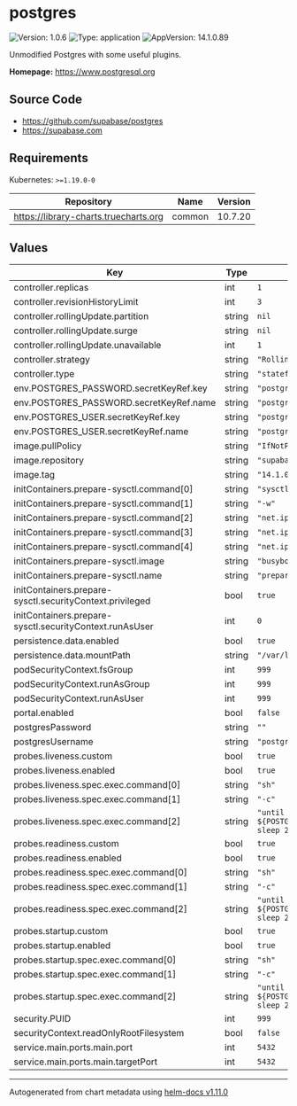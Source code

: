 # postgres

![Version: 1.0.6](https://img.shields.io/badge/Version-1.0.6-informational?style=flat-square) ![Type: application](https://img.shields.io/badge/Type-application-informational?style=flat-square) ![AppVersion: 14.1.0.89](https://img.shields.io/badge/AppVersion-14.1.0.89-informational?style=flat-square)

Unmodified Postgres with some useful plugins.

**Homepage:** <https://www.postgresql.org>

## Source Code

* <https://github.com/supabase/postgres>
* <https://supabase.com>

## Requirements

Kubernetes: `>=1.19.0-0`

| Repository | Name | Version |
|------------|------|---------|
| https://library-charts.truecharts.org | common | 10.7.20 |

## Values

| Key | Type | Default | Description |
|-----|------|---------|-------------|
| controller.replicas | int | `1` |  |
| controller.revisionHistoryLimit | int | `3` |  |
| controller.rollingUpdate.partition | string | `nil` |  |
| controller.rollingUpdate.surge | string | `nil` |  |
| controller.rollingUpdate.unavailable | int | `1` |  |
| controller.strategy | string | `"RollingUpdate"` |  |
| controller.type | string | `"statefulset"` |  |
| env.POSTGRES_PASSWORD.secretKeyRef.key | string | `"postgres-password"` |  |
| env.POSTGRES_PASSWORD.secretKeyRef.name | string | `"postgres-credentials"` |  |
| env.POSTGRES_USER.secretKeyRef.key | string | `"postgres-username"` |  |
| env.POSTGRES_USER.secretKeyRef.name | string | `"postgres-credentials"` |  |
| image.pullPolicy | string | `"IfNotPresent"` |  |
| image.repository | string | `"supabase/postgres"` |  |
| image.tag | string | `"14.1.0.89"` |  |
| initContainers.prepare-sysctl.command[0] | string | `"sysctl"` |  |
| initContainers.prepare-sysctl.command[1] | string | `"-w"` |  |
| initContainers.prepare-sysctl.command[2] | string | `"net.ipv4.tcp_keepalive_time=60"` |  |
| initContainers.prepare-sysctl.command[3] | string | `"net.ipv4.tcp_keepalive_intvl=60"` |  |
| initContainers.prepare-sysctl.command[4] | string | `"net.ipv4.tcp_keepalive_probes=5"` |  |
| initContainers.prepare-sysctl.image | string | `"busybox:stable"` |  |
| initContainers.prepare-sysctl.name | string | `"prepare-sysctl"` |  |
| initContainers.prepare-sysctl.securityContext.privileged | bool | `true` |  |
| initContainers.prepare-sysctl.securityContext.runAsUser | int | `0` |  |
| persistence.data.enabled | bool | `true` |  |
| persistence.data.mountPath | string | `"/var/lib/postgresql/data"` |  |
| podSecurityContext.fsGroup | int | `999` |  |
| podSecurityContext.runAsGroup | int | `999` |  |
| podSecurityContext.runAsUser | int | `999` |  |
| portal.enabled | bool | `false` |  |
| postgresPassword | string | `""` |  |
| postgresUsername | string | `"postgres"` |  |
| probes.liveness.custom | bool | `true` |  |
| probes.liveness.enabled | bool | `true` |  |
| probes.liveness.spec.exec.command[0] | string | `"sh"` |  |
| probes.liveness.spec.exec.command[1] | string | `"-c"` |  |
| probes.liveness.spec.exec.command[2] | string | `"until pg_isready -U ${POSTGRES_USER} -h localhost; do sleep 2 ; done"` |  |
| probes.readiness.custom | bool | `true` |  |
| probes.readiness.enabled | bool | `true` |  |
| probes.readiness.spec.exec.command[0] | string | `"sh"` |  |
| probes.readiness.spec.exec.command[1] | string | `"-c"` |  |
| probes.readiness.spec.exec.command[2] | string | `"until pg_isready -U ${POSTGRES_USER} -h localhost; do sleep 2 ; done"` |  |
| probes.startup.custom | bool | `true` |  |
| probes.startup.enabled | bool | `true` |  |
| probes.startup.spec.exec.command[0] | string | `"sh"` |  |
| probes.startup.spec.exec.command[1] | string | `"-c"` |  |
| probes.startup.spec.exec.command[2] | string | `"until pg_isready -U ${POSTGRES_USER} -h localhost; do sleep 2 ; done"` |  |
| security.PUID | int | `999` |  |
| securityContext.readOnlyRootFilesystem | bool | `false` |  |
| service.main.ports.main.port | int | `5432` |  |
| service.main.ports.main.targetPort | int | `5432` |  |

----------------------------------------------
Autogenerated from chart metadata using [helm-docs v1.11.0](https://github.com/norwoodj/helm-docs/releases/v1.11.0)
